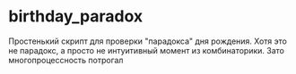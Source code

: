 # birthday_paradox
Простенький скрипт для проверки "парадокса" дня рождения. Хотя это не парадокс, а просто не интуитивный момент из комбинаторики. Зато многопроцессность потрогал
